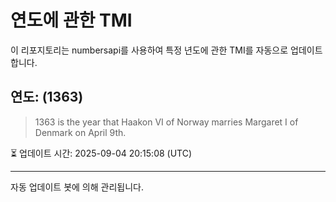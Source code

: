 
# 연도에 관한 TMI

이 리포지토리는 numbersapi를 사용하여 특정 년도에 관한 TMI를 자동으로 업데이트합니다.

## 연도: (1363)
> 1363 is the year that Haakon VI of Norway marries Margaret I of Denmark on April 9th.

⏳ 업데이트 시간: 2025-09-04 20:15:08 (UTC)

---
자동 업데이트 봇에 의해 관리됩니다.
